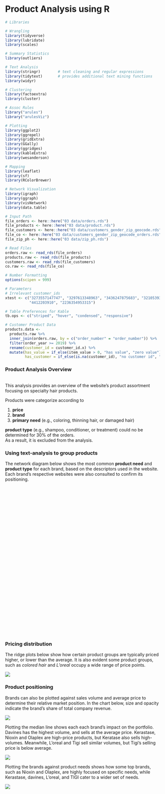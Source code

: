 Product Analysis using R
================

``` r
# Libraries

# Wrangling
library(tidyverse)
library(lubridate)
library(scales)

# Summary Statistics
library(outliers)

# Text Analysis
library(stringr)        # text cleaning and regular expressions
library(tidytext)       # provides additional text mining functions
library(widyr)

# Clustering
library(factoextra)
library(cluster)

# Assoc Rules
library("arules")
library("arulesViz")

# Plotting
library(ggplot2)
library(ggrepel)
library(gridExtra)
library(GGally)
library(ggridges)
library(kableExtra)
library(wesanderson)

# Mapping
library(leaflet)
library(sf)
library(RColorBrewer)

# Network Visualization
library(igraph)
library(ggraph)
library(visNetwork)
library(data.table)
```

``` r
# Input Path
file_orders <- here::here("03 data/orders.rds")
file_products <- here::here("03 data/product.rds")
file_customers <- here::here("03 data/customers_gender_zip_geocode.rds")
file_co <- here::here("03 data/customers_gender_zip_geocode_orders.rds")
file_zip_ph <- here::here("03 data/zip_ph.rds")

# Read Files
orders.raw <- read_rds(file_orders)
products.raw <- read_rds(file_products)
customers.raw <- read_rds(file_customers)
co.raw <- read_rds(file_co)

# Number Formatting
options(scipen = 999)

# Parameters
# Irrelevant customer_ids
xtest <- c("3273557147747", "3297613348963", "3436247875683", "3210539368547", 
           "4412203910", "2236354953315")

# Table Preferences for Kable
tb.ops <- c("striped", "hover", "condensed", "responsive")
```

``` r
# Customer Product Data 
products.data <- 
  products.raw %>% 
  inner_join(orders.raw, by = c("order_number" = "order_number")) %>%
  filter(order_year >= 2019) %>%
  rename(customer_id = customer_id.x) %>%
  mutate(has_value = if_else(item_value > 0, "has value", "zero value"),
         has_customer = if_else(is.na(customer_id), "no customer id", "has customer id"))
```

### Product Analysis Overview

   
This analysis provides an overview of the website’s product assortment
focusing on specialty hair products.

Products were categorize according to  
1. **price**  
2. **brand**  
3. **primary need** (e.g., coloring, thinning hair, or damaged hair)

**product type** (e.g., shampoo, conditioner, or treatment) could no be
determined for 30% of the orders.  
As a result, it is excluded from the analysis.

### Using text-analysis to group products

The network diagram below shows the most common **product need** and
**product type** for each brand, based on the descriptors used in the
website. Each brand’s respective websites were also consulted to confirm
its positioning.

<div id="htmlwidget-5e7d49363852c572c572" style="width:672px;height:480px;" class="visNetwork html-widget"></div>
<script type="application/json" data-for="htmlwidget-5e7d49363852c572c572">{"x":{"nodes":{"id":["tigi","bed","kerastase","styling","color","sale","professional","revlon","new","loreal","frizz","davines","thinning","sulfate","free","nioxin","mask","shampoo","colored","faded","head","bleached","toning","dry","frizzy","hairloss","system","damaged","volume","conditioner","american","kr","breakage","lp","control","shine","keratin","men","oil","consumer","anti","discipline","salon","curls","leave","davids","featured","arrivals","heat","award","resistance","lakme","biolage","special","refresh","rebonded","cream","k","crew","dandruff","specifique","oily","densifique","fine","protector","hairfall","optimo","grooming","argan","elixir","scalp","repair","purple","serum","density","lockdown","strength","disabled","complex","technical","bundle","curl","in","hairspray","individual","masque","energizing","set","davapr2019pwg","bio","offers","fluidealiste","summer","aging","gel","iron","style","genesis","strong","long","nutritive","150ml","beard","reflection","blowdry","holiday","elgon","oleo","olaplex","sensitive","spotlight"],"label":["tigi","bed","kerastase","styling","color","sale","professional","revlon","new","loreal","frizz","davines","thinning","sulfate","free","nioxin","mask","shampoo","colored","faded","head","bleached","toning","dry","frizzy","hairloss","system","damaged","volume","conditioner","american","kr","breakage","lp","control","shine","keratin","men","oil","consumer","anti","discipline","salon","curls","leave","davids","featured","arrivals","heat","award","resistance","lakme","biolage","special","refresh","rebonded","cream","k","crew","dandruff","specifique","oily","densifique","fine","protector","hairfall","optimo","grooming","argan","elixir","scalp","repair","purple","serum","density","lockdown","strength","disabled","complex","technical","bundle","curl","in","hairspray","individual","masque","energizing","set","davapr2019pwg","bio","offers","fluidealiste","summer","aging","gel","iron","style","genesis","strong","long","nutritive","150ml","beard","reflection","blowdry","holiday","elgon","oleo","olaplex","sensitive","spotlight"],"font.size":[200,200,200,200,200,200,200,200,200,200,200,200,200,200,200,200,200,200,200,200,200,200,200,200,200,200,200,200,200,200,200,200,200,200,200,200,200,200,200,200,200,200,200,200,200,200,200,200,200,200,200,200,200,200,200,200,200,200,200,200,200,200,200,200,200,200,200,200,200,200,200,200,200,200,200,200,200,200,200,200,200,200,200,200,200,200,200,200,200,200,200,200,200,200,200,200,200,200,200,200,200,200,200,200,200,200,200,200,200,200,200],"size":[5,165,5,195,120,95,215,5,145,5,185,5,125,65,115,5,140,255,195,50,165,115,55,195,75,50,40,170,100,175,35,240,95,70,175,105,25,105,100,30,85,35,50,75,85,15,65,145,45,115,25,5,5,90,25,100,35,20,35,15,30,10,25,45,45,30,25,55,10,15,50,20,65,45,30,75,50,15,25,30,15,45,35,25,15,15,10,35,5,25,5,30,35,25,15,15,20,30,15,20,20,25,30,25,10,5,5,15,5,5,15]},"edges":{"from":["tigi","tigi","tigi","kerastase","styling","revlon","loreal","tigi","color","revlon","davines","davines","thinning","tigi","nioxin","tigi","shampoo","colored","nioxin","davines","dry","shampoo","hairloss","davines","tigi","davines","kerastase","davines","tigi","davines","davines","faded","kerastase","kerastase","kerastase","revlon","loreal","shine","tigi","oil","professional","anti","kerastase","kerastase","davines","davines","davines","free","frizz","free","kerastase","kerastase","color","faded","davines","kerastase","control","tigi","loreal","davines","davines","kerastase","kerastase","new","arrivals","tigi","davines","kerastase","davines","kerastase","kerastase","davines","kerastase","davines","styling","kerastase","kerastase","kerastase","davines","davines","tigi","kerastase","professional","lakme","davines","featured","new","arrivals","biolage","davines","davines","kerastase","colored","davines","mask","kerastase","davines","davines","special","kerastase","salon","bleached","davines","kerastase","kerastase","award","davines","nioxin","tigi","tigi","kerastase","styling","lakme","kerastase","davines","davines","kerastase","kerastase","davines","tigi","damaged","thinning","shampoo","kerastase","kerastase","kerastase","kerastase","kerastase","fine","colored","kerastase","tigi","kerastase","kerastase","tigi","davines","frizz","kerastase","kerastase","nioxin","tigi","dry","kerastase","davines","tigi","tigi","tigi","styling","dry","conditioner","kerastase","kerastase","davines","color","bleached","repair","davines","toning","purple","sulfate","kerastase","davines","davines","anti","sulfate","free","color","kerastase","bleached","damaged","revlon","revlon","revlon","davines","shampoo","mask","colored","shampoo","davines"],"to":["sale","bed","head","kr","tigi","professional","lp","lockdown","revlon","salon","mask","damaged","nioxin","professional","system","damaged","tigi","tigi","optimo","professional","tigi","kerastase","nioxin","shampoo","conditioner","color","thinning","free","volume","sulfate","styling","revlon","new","arrivals","damaged","refresh","disabled","tigi","men","lakme","lakme","kerastase","discipline","specifique","salon","consumer","technical","kerastase","tigi","lakme","bundle","frizzy","lakme","lakme","featured","award","tigi","curls","davids","frizz","control","dry","breakage","loreal","loreal","grooming","individual","shine","dry","hairloss","resistance","frizzy","mask","award","loreal","frizz","control","masque","shine","energizing","set","strength","loreal","k","davapr2019pwg","biolage","biolage","biolage","bio","conditioner","volume","fine","lakme","colored","tigi","conditioner","thinning","special","loreal","fluidealiste","lakme","tigi","scalp","scalp","densifique","nioxin","men","men","cream","purple","iron","lakme","style","genesis","dandruff","anti","color","colored","curls","curl","loreal","loreal","lakme","nutritive","oil","elixir","density","volume","nioxin","revlon","special","special","hairfall","leave","leave","curl","loreal","long","in","150ml","hairspray","biolage","serum","rebonded","rebonded","breakage","toning","revlon","revlon","revlon","aging","reflection","leave","loreal","loreal","loreal","holiday","elgon","elgon","kerastase","oleo","oil","bleached","tigi","tigi","tigi","tigi","rebonded","olaplex","olaplex","heat","protector","summer","set","loreal","loreal","loreal","elgon","spotlight"],"n":[186,184,184,122,80,78,70,68,66,52,50,47,44,43,43,41,40,40,35,34,33,32,31,29,28,27,27,26,26,25,25,25,24,24,22,22,22,21,21,21,21,20,20,20,20,20,20,19,19,19,19,18,18,18,17,17,17,17,17,16,16,16,16,16,16,16,16,15,15,15,15,14,14,14,14,13,13,13,13,13,13,13,13,13,13,13,13,13,13,12,12,12,12,11,11,11,11,11,11,11,11,10,10,10,10,10,10,10,10,10,10,10,10,10,9,9,9,9,9,9,9,9,9,9,8,8,8,8,8,8,8,8,8,8,8,8,8,8,8,8,8,8,7,7,7,7,7,7,7,7,7,7,7,7,7,7,7,7,7,6,6,6,6,6,6,6,6,6,6,6,6,6,6,6,6,6,6,6,6],"length":[10,10,10,10,10,10,10,10,10,10,10,10,10,10,10,10,10,10,10,10,10,10,10,10,10,10,10,10,10,10,10,10,10,10,10,10,10,10,10,10,10,10,10,10,10,10,10,10,10,10,10,10,10,10,10,10,10,10,10,10,10,10,10,10,10,10,10,10,10,10,10,10,10,10,10,10,10,10,10,10,10,10,10,10,10,10,10,10,10,10,10,10,10,10,10,10,10,10,10,10,10,10,10,10,10,10,10,10,10,10,10,10,10,10,10,10,10,10,10,10,10,10,10,10,10,10,10,10,10,10,10,10,10,10,10,10,10,10,10,10,10,10,10,10,10,10,10,10,10,10,10,10,10,10,10,10,10,10,10,10,10,10,10,10,10,10,10,10,10,10,10,10,10,10,10,10,10,10,10]},"nodesToDataframe":true,"edgesToDataframe":true,"options":{"width":"100%","height":"100%","nodes":{"shape":"dot"},"manipulation":{"enabled":false},"physics":{"solver":"forceAtlas2Based","forceAtlas2Based":{"gravitationalConstant":-1000}},"layout":{"randomSeed":123}},"groups":null,"width":null,"height":null,"idselection":{"enabled":false,"style":"width: 150px; height: 26px","useLabels":true,"main":"Select by id"},"byselection":{"enabled":false,"style":"width: 150px; height: 26px","multiple":false,"hideColor":"rgba(200,200,200,0.5)","highlight":false},"main":null,"submain":null,"footer":null,"background":"rgba(0, 0, 0, 0)","highlight":{"enabled":true,"hoverNearest":false,"degree":1,"algorithm":"all","hideColor":"rgba(200,200,200,0.5)","labelOnly":true},"collapse":{"enabled":false,"fit":false,"resetHighlight":true,"clusterOptions":null,"keepCoord":true,"labelSuffix":"(cluster)"}},"evals":[],"jsHooks":[]}</script>

### Pricing distribution

The ridge plots below show how certain product groups are typically
priced higher, or lower than the average. It is also evident some
product groups, such as *colored hair* and *L’oreal* occupy a wide range
of price points.

![](01_Product_files/figure-gfm/products.price.plot-1.png)<!-- -->

### Product positioning

Brands can also be plotted against sales volume and average price to
determine their relative market position. In the chart below, size and
opacity indicate the brand’s share of total company revenue.

![](01_Product_files/figure-gfm/brand.sales.plot-1.png)<!-- -->

Plotting the median line shows each each brand’s impact on the
portfolio. Davines has the highest volume, and sells at the average
price. Kerastase, Nioxin and Olaplex are high-price products, but
Keratase also sells high-volumes. Meanwhile, L’oreal and Tigi sell
similar volumes, but Tigi’s selling price is below average.

![](01_Product_files/figure-gfm/brand.sales.plot2-1.png)<!-- -->

Plotting the brands against product needs shows how some top brands,
such as Nioxin and Olaplex, are highly focused on specific needs, while
Kerastase, davines, L’oreal, and TIGI cater to a wider set of needs.

![](01_Product_files/figure-gfm/brand.need.plot-1.png)<!-- -->
